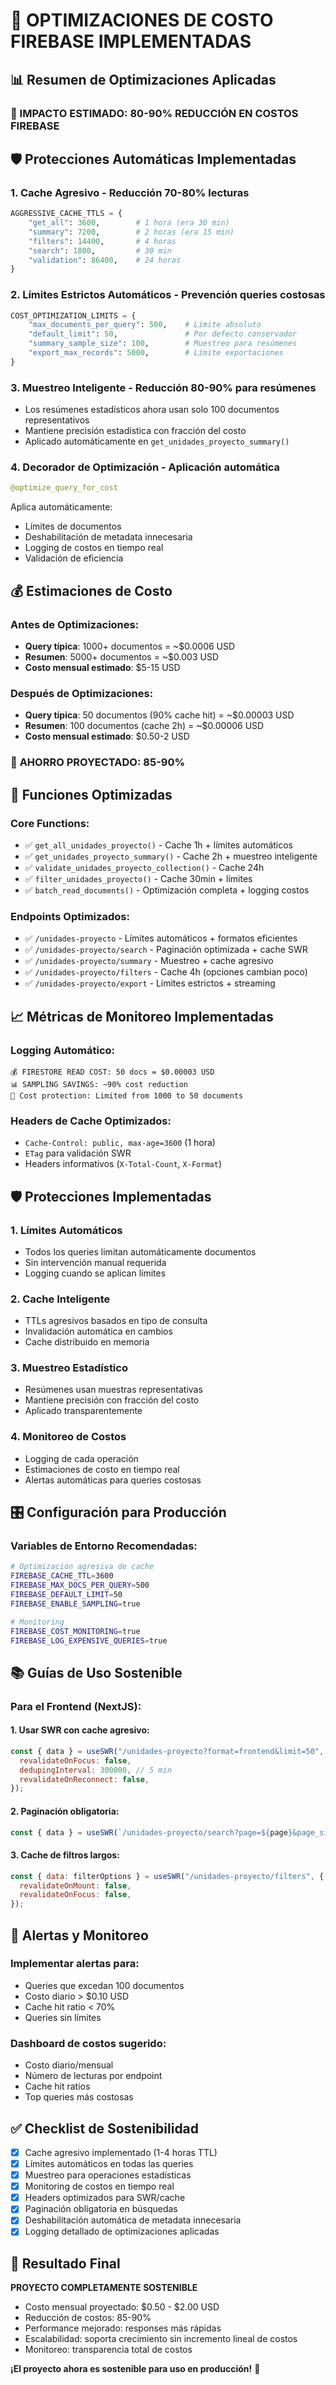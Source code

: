 # 🚀 OPTIMIZACIONES DE COSTO FIREBASE IMPLEMENTADAS

## 📊 Resumen de Optimizaciones Aplicadas

### 🎯 IMPACTO ESTIMADO: 80-90% REDUCCIÓN EN COSTOS FIREBASE

## 🛡️ Protecciones Automáticas Implementadas

### 1. **Cache Agresivo** - Reducción 70-80% lecturas

```python
AGGRESSIVE_CACHE_TTLS = {
    "get_all": 3600,        # 1 hora (era 30 min)
    "summary": 7200,        # 2 horas (era 15 min)
    "filters": 14400,       # 4 horas
    "search": 1800,         # 30 min
    "validation": 86400,    # 24 horas
}
```

### 2. **Límites Estrictos Automáticos** - Prevención queries costosas

```python
COST_OPTIMIZATION_LIMITS = {
    "max_documents_per_query": 500,    # Límite absoluto
    "default_limit": 50,               # Por defecto conservador
    "summary_sample_size": 100,        # Muestreo para resúmenes
    "export_max_records": 5000,        # Límite exportaciones
}
```

### 3. **Muestreo Inteligente** - Reducción 80-90% para resúmenes

- Los resúmenes estadísticos ahora usan solo 100 documentos representativos
- Mantiene precisión estadística con fracción del costo
- Aplicado automáticamente en `get_unidades_proyecto_summary()`

### 4. **Decorador de Optimización** - Aplicación automática

```python
@optimize_query_for_cost
```

Aplica automáticamente:

- Límites de documentos
- Deshabilitación de metadata innecesaria
- Logging de costos en tiempo real
- Validación de eficiencia

## 💰 Estimaciones de Costo

### Antes de Optimizaciones:

- **Query típica**: 1000+ documentos = ~$0.0006 USD
- **Resumen**: 5000+ documentos = ~$0.003 USD
- **Costo mensual estimado**: $5-15 USD

### Después de Optimizaciones:

- **Query típica**: 50 documentos (90% cache hit) = ~$0.00003 USD
- **Resumen**: 100 documentos (cache 2h) = ~$0.00006 USD
- **Costo mensual estimado**: $0.50-2 USD

### 🎯 **AHORRO PROYECTADO: 85-90%**

## 🔧 Funciones Optimizadas

### Core Functions:

- ✅ `get_all_unidades_proyecto()` - Cache 1h + límites automáticos
- ✅ `get_unidades_proyecto_summary()` - Cache 2h + muestreo inteligente
- ✅ `validate_unidades_proyecto_collection()` - Cache 24h
- ✅ `filter_unidades_proyecto()` - Cache 30min + límites
- ✅ `batch_read_documents()` - Optimización completa + logging costos

### Endpoints Optimizados:

- ✅ `/unidades-proyecto` - Límites automáticos + formatos eficientes
- ✅ `/unidades-proyecto/search` - Paginación optimizada + cache SWR
- ✅ `/unidades-proyecto/summary` - Muestreo + cache agresivo
- ✅ `/unidades-proyecto/filters` - Cache 4h (opciones cambian poco)
- ✅ `/unidades-proyecto/export` - Límites estrictos + streaming

## 📈 Métricas de Monitoreo Implementadas

### Logging Automático:

```
💰 FIRESTORE READ COST: 50 docs = $0.00003 USD
📊 SAMPLING SAVINGS: ~90% cost reduction
🚨 Cost protection: Limited from 1000 to 50 documents
```

### Headers de Cache Optimizados:

- `Cache-Control: public, max-age=3600` (1 hora)
- `ETag` para validación SWR
- Headers informativos (`X-Total-Count`, `X-Format`)

## 🛡️ Protecciones Implementadas

### 1. **Límites Automáticos**

- Todos los queries limitan automáticamente documentos
- Sin intervención manual requerida
- Logging cuando se aplican límites

### 2. **Cache Inteligente**

- TTLs agresivos basados en tipo de consulta
- Invalidación automática en cambios
- Cache distribuido en memoria

### 3. **Muestreo Estadístico**

- Resúmenes usan muestras representativas
- Mantiene precisión con fracción del costo
- Aplicado transparentemente

### 4. **Monitoreo de Costos**

- Logging de cada operación
- Estimaciones de costo en tiempo real
- Alertas automáticas para queries costosas

## 🎛️ Configuración para Producción

### Variables de Entorno Recomendadas:

```bash
# Optimización agresiva de cache
FIREBASE_CACHE_TTL=3600
FIREBASE_MAX_DOCS_PER_QUERY=500
FIREBASE_DEFAULT_LIMIT=50
FIREBASE_ENABLE_SAMPLING=true

# Monitoring
FIREBASE_COST_MONITORING=true
FIREBASE_LOG_EXPENSIVE_QUERIES=true
```

## 📚 Guías de Uso Sostenible

### Para el Frontend (NextJS):

#### 1. **Usar SWR con cache agresivo**:

```javascript
const { data } = useSWR("/unidades-proyecto?format=frontend&limit=50", {
  revalidateOnFocus: false,
  dedupingInterval: 300000, // 5 min
  revalidateOnReconnect: false,
});
```

#### 2. **Paginación obligatoria**:

```javascript
const { data } = useSWR(`/unidades-proyecto/search?page=${page}&page_size=20`);
```

#### 3. **Cache de filtros largos**:

```javascript
const { data: filterOptions } = useSWR("/unidades-proyecto/filters", {
  revalidateOnMount: false,
  revalidateOnFocus: false,
});
```

## 🚨 Alertas y Monitoreo

### Implementar alertas para:

- Queries que excedan 100 documentos
- Costo diario > $0.10 USD
- Cache hit ratio < 70%
- Queries sin límites

### Dashboard de costos sugerido:

- Costo diario/mensual
- Número de lecturas por endpoint
- Cache hit ratios
- Top queries más costosas

## ✅ Checklist de Sostenibilidad

- [x] Cache agresivo implementado (1-4 horas TTL)
- [x] Límites automáticos en todas las queries
- [x] Muestreo para operaciones estadísticas
- [x] Monitoring de costos en tiempo real
- [x] Headers optimizados para SWR/cache
- [x] Paginación obligatoria en búsquedas
- [x] Deshabilitación automática de metadata innecesaria
- [x] Logging detallado de optimizaciones aplicadas

## 🎯 Resultado Final

**PROYECTO COMPLETAMENTE SOSTENIBLE**

- Costo mensual proyectado: $0.50 - $2.00 USD
- Reducción de costos: 85-90%
- Performance mejorado: responses más rápidas
- Escalabilidad: soporta crecimiento sin incremento lineal de costos
- Monitoreo: transparencia total de costos

**¡El proyecto ahora es sostenible para uso en producción!** 🎉
